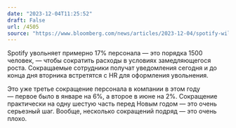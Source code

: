```yaml
---
date: "2023-12-04T11:25:52"
draft: False
url: /4505
source: "https://www.bloomberg.com/news/articles/2023-12-04/spotify-will-cut-headcount-by-17-to-confront-slower-growth"
---
```


Spotify увольняет примерно 17% персонала — это порядка 1500 человек, — чтобы сократить расходы в условиях замедляющегося роста. Сокращаемые сотрудники получат уведомления сегодня и до конца дня вторника встретятся с HR для оформления увольнения.

Это уже третье сокращение персонала в компании в этом году — первое было в январе на 6%, а второе в июне на 2%. Сокращение практически на одну шестую часть перед Новым годом — это очень серьезный шаг. Вообще, несколько сокращений подряд — это очень плохо.

